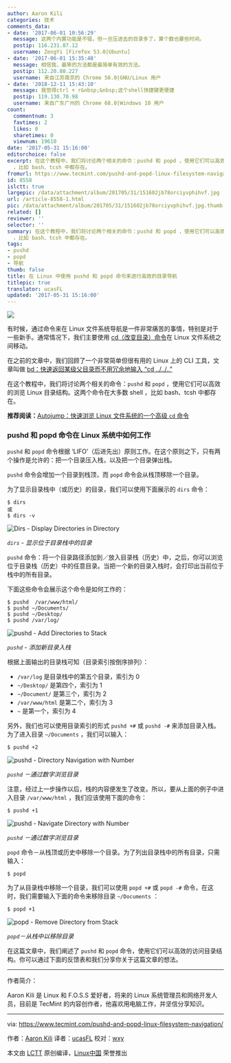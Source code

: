 ```yaml
---
author: Aaron Kili
categories: 技术
comments_data:
- date: '2017-06-01 10:56:29'
  message: 这两个内置功能是不错，但一旦压进去的目录多了，算个数也要些时间。
  postip: 116.231.87.12
  username: ZengYi [Firefox 53.0|Ubuntu]
- date: '2017-06-01 15:35:48'
  message: 相信我，最笨的方法都是最简单有效的方法。
  postip: 112.20.80.227
  username: 来自江苏南京的 Chrome 58.0|GNU/Linux 用户
- date: '2018-12-11 15:43:10'
  message: 我觉得ctrl + r&nbsp;&nbsp;这个shell快捷键更便捷
  postip: 119.130.70.98
  username: 来自广东广州的 Chrome 68.0|Windows 10 用户
count:
  commentnum: 3
  favtimes: 2
  likes: 0
  sharetimes: 0
  viewnum: 19610
date: '2017-05-31 15:16:00'
editorchoice: false
excerpt: 在这个教程中，我们将讨论两个相关的命令：pushd 和 popd ，使用它们可以高效的浏览 Linux 目录结构。这两个命令在大多数 shell
  ，比如 bash、tcsh 中都存在。
fromurl: https://www.tecmint.com/pushd-and-popd-linux-filesystem-navigation/
id: 8558
islctt: true
largepic: /data/attachment/album/201705/31/151602jb78orciyvphihvf.jpg
url: /article-8558-1.html
pic: /data/attachment/album/201705/31/151602jb78orciyvphihvf.jpg.thumb.jpg
related: []
reviewer: ''
selector: ''
summary: 在这个教程中，我们将讨论两个相关的命令：pushd 和 popd ，使用它们可以高效的浏览 Linux 目录结构。这两个命令在大多数 shell
  ，比如 bash、tcsh 中都存在。
tags:
- pushd
- popd
- 导航
thumb: false
title: 在 Linux 中使用 pushd 和 popd 命令来进行高效的目录导航
titlepic: true
translator: ucasFL
updated: '2017-05-31 15:16:00'
---
```


![](/data/attachment/album/201705/31/151602jb78orciyvphihvf.jpg)


有时候，通过命令来在 Linux 文件系统导航是一件非常痛苦的事情，特别是对于一些新手。通常情况下，我们主要使用 [cd（改变目录）命令](https://www.tecmint.com/cd-command-in-linux/)在 Linux 文件系统之间移动。


在之前的文章中，我们回顾了一个非常简单但很有用的 Linux 上的 CLI 工具，文章叫做 [bd：快速返回某级父目录而不用冗余地输入 “cd ../../..”](/article-8491-1.html)


在这个教程中，我们将讨论两个相关的命令：`pushd` 和 `popd` ，使用它们可以高效的浏览 Linux 目录结构。这两个命令在大多数 shell ，比如 bash、tcsh 中都存在。


**推荐阅读：**[Autojump：快速浏览 Linux 文件系统的一个高级 `cd` 命令](/article-5983-1.html)


### pushd 和 popd 命令在 Linux 系统中如何工作


`pushd` 和 `popd` 命令根据 ‘LIFO’（后进先出）原则工作。在这个原则之下，只有两个操作是允许的：把一个目录压入栈，以及把一个目录弹出栈。


`pushd` 命令会增加一个目录到栈顶，而 `popd` 命令会从栈顶移除一个目录。


为了显示目录栈中（或历史）的目录，我们可以使用下面展示的 `dirs` 命令：



```
$ dirs
或
$ dirs -v

```

![Dirs - Display Directories in Directory](/data/attachment/album/201705/31/151608a7o7ofmiyii77it7.png)


*`dirs` - 显示位于目录栈中的目录*


`pushd` 命令：将一个目录路径添加到／放入目录栈（历史）中，之后，你可以浏览位于目录栈（历史）中的任意目录。当把一个新的目录入栈时，会打印出当前位于栈中的所有目录。


下面这些命令会展示这个命令是如何工作的：



```
$ pushd  /var/www/html/
$ pushd ~/Documents/
$ pushd ~/Desktop/
$ pushd /var/log/

```

![pushd - Add Directories to Stack](/data/attachment/album/201705/31/151609lubuzhh8dhd48sf1.png)


*`pushd` - 添加新目录入栈*


根据上面输出的目录栈可知（目录索引按倒序排列）：


* `/var/log` 是目录栈中的第五个目录，索引为 0
* `~/Desktop/` 是第四个，索引为 1
* `~/Document/` 是第三个，索引为 2
* `/var/www/html` 是第二个，索引为 3
* `~` 是第一个，索引为 4


另外，我们也可以使用目录索引的形式 `pushd +#` 或 `pushd -#` 来添加目录入栈。为了进入目录 `~/Documents` ，我们可以输入：



```
$ pushd +2

```

![pushd - Directory Navigation with Number](/data/attachment/album/201705/31/151609dgghr6jj9wf7jwt2.png)


*`pushd` －通过数字浏览目录*


注意，经过上一步操作以后，栈的内容便发生了改变。所以，要从上面的例子中进入目录 `/var/www/html` ，我们应该使用下面的命令：



```
$ pushd +1

```

![pushd - Navigate Directory with Number](/data/attachment/album/201705/31/151609h3c8nsfo6rgyrtwo.png)


*`pushd` －通过数字浏览目录*


`popd` 命令－从栈顶或历史中移除一个目录。为了列出目录栈中的所有目录，只需输入：



```
$ popd

```

为了从目录栈中移除一个目录，我们可以使用 `popd +#` 或 `popd -#` 命令，在这时，我们需要输入下面的命令来移除目录 `~/Documents` ：



```
$ popd +1

```

![popd - Remove Directory from Stack](/data/attachment/album/201705/31/151610o6fhfm7kde47dzl4.png)


*`popd`－从栈中以移除目录*


在这篇文章中，我们阐述了 `pushd` 和 `popd` 命令，使用它们可以高效的访问目录结构。你可以通过下面的反馈表和我们分享你关于这篇文章的想法。




---


作者简介：


Aaron Kili 是 Linux 和 F.O.S.S 爱好者，将来的 Linux 系统管理员和网络开发人员，目前是 TecMint 的内容创作者，他喜欢用电脑工作，并坚信分享知识。




---


via: <https://www.tecmint.com/pushd-and-popd-linux-filesystem-navigation/>


作者：[Aaron Kili](https://www.tecmint.com/author/aaronkili/) 译者：[ucasFL](https://github.com/ucasFL) 校对：[wxy](https://github.com/wxy)


本文由 [LCTT](https://github.com/LCTT/TranslateProject) 原创编译，[Linux中国](https://linux.cn/) 荣誉推出
